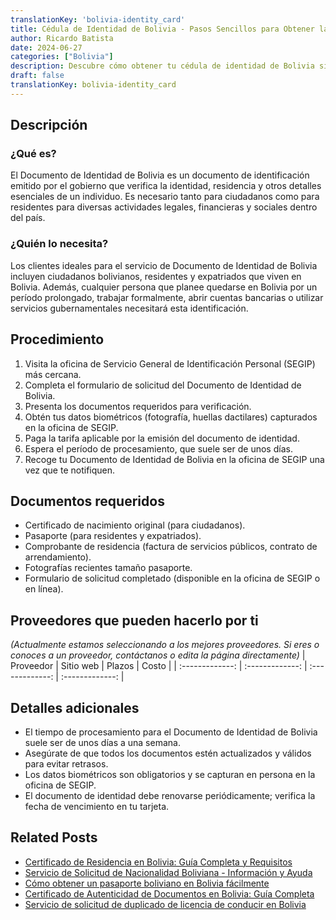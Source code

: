```yaml
---
translationKey: 'bolivia-identity_card'
title: Cédula de Identidad de Bolivia - Pasos Sencillos para Obtener la Tuya
author: Ricardo Batista
date: 2024-06-27
categories: ["Bolivia"]
description: Descubre cómo obtener tu cédula de identidad de Bolivia sin complicaciones. Sigue nuestra guía con los pasos y documentos requeridos.
draft: false
translationKey: bolivia-identity_card
---
```


## Descripción
### ¿Qué es?
El Documento de Identidad de Bolivia es un documento de identificación emitido por el gobierno que verifica la identidad, residencia y otros detalles esenciales de un individuo. Es necesario tanto para ciudadanos como para residentes para diversas actividades legales, financieras y sociales dentro del país.

### ¿Quién lo necesita?
Los clientes ideales para el servicio de Documento de Identidad de Bolivia incluyen ciudadanos bolivianos, residentes y expatriados que viven en Bolivia. Además, cualquier persona que planee quedarse en Bolivia por un período prolongado, trabajar formalmente, abrir cuentas bancarias o utilizar servicios gubernamentales necesitará esta identificación.

## Procedimiento

1. Visita la oficina de Servicio General de Identificación Personal (SEGIP) más cercana.
2. Completa el formulario de solicitud del Documento de Identidad de Bolivia.
3. Presenta los documentos requeridos para verificación.
4. Obtén tus datos biométricos (fotografía, huellas dactilares) capturados en la oficina de SEGIP.
5. Paga la tarifa aplicable por la emisión del documento de identidad.
6. Espera el período de procesamiento, que suele ser de unos días.
7. Recoge tu Documento de Identidad de Bolivia en la oficina de SEGIP una vez que te notifiquen.

## Documentos requeridos

- Certificado de nacimiento original (para ciudadanos).
- Pasaporte (para residentes y expatriados).
- Comprobante de residencia (factura de servicios públicos, contrato de arrendamiento).
- Fotografías recientes tamaño pasaporte.
- Formulario de solicitud completado (disponible en la oficina de SEGIP o en línea).

## Proveedores que pueden hacerlo por ti
_(Actualmente estamos seleccionando a los mejores proveedores. Si eres o conoces a un proveedor, contáctanos o edita la página directamente)_
| Proveedor        |     Sitio web     |     Plazos    |       Costo      |
| :-------------: | :-------------: |  :-------------: | :-------------: |

## Detalles adicionales

- El tiempo de procesamiento para el Documento de Identidad de Bolivia suele ser de unos días a una semana.
- Asegúrate de que todos los documentos estén actualizados y válidos para evitar retrasos.
- Los datos biométricos son obligatorios y se capturan en persona en la oficina de SEGIP.
- El documento de identidad debe renovarse periódicamente; verifica la fecha de vencimiento en tu tarjeta.


## Related Posts

- [Certificado de Residencia en Bolivia: Guía Completa y Requisitos](https://tramitit.com/es/guides/bolivia/certificado_de_residencia/)
- [Servicio de Solicitud de Nacionalidad Boliviana - Información y Ayuda](https://tramitit.com/es/guides/bolivia/solicitud_de_nacionalidad/)
- [Cómo obtener un pasaporte boliviano en Bolivia fácilmente](https://tramitit.com/es/guides/bolivia/pasaporte_boliviano/)
- [Certificado de Autenticidad de Documentos en Bolivia: Guía Completa](https://tramitit.com/es/guides/bolivia/certificado_de_autenticidad_de_documentos/)
- [Servicio de solicitud de duplicado de licencia de conducir en Bolivia](https://tramitit.com/es/guides/bolivia/solicitud_de_duplicado_de_licencia_de_conducir/)